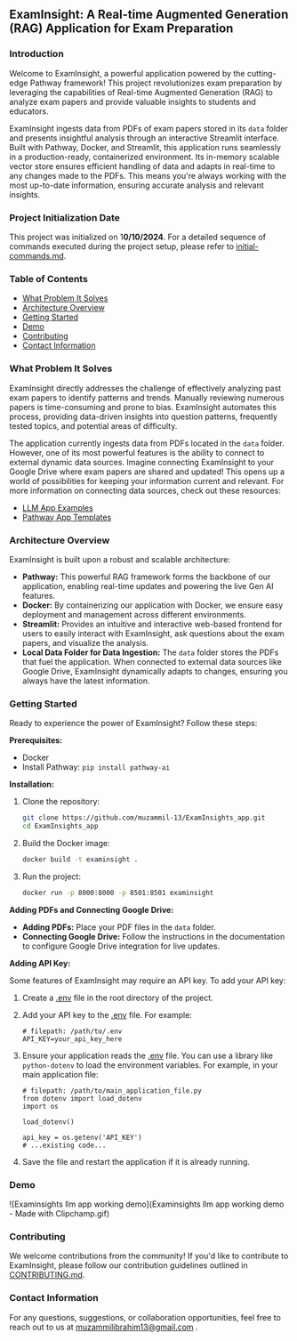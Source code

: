 ## ExamInsight: A Real-time Augmented Generation (RAG) Application for Exam Preparation

### Introduction

Welcome to ExamInsight, a powerful application powered by the cutting-edge Pathway framework! This project revolutionizes exam preparation by leveraging the capabilities of Real-time Augmented Generation (RAG) to analyze exam papers and provide valuable insights to students and educators.

ExamInsight ingests data from PDFs of exam papers stored in its `data` folder and presents insightful analysis through an interactive Streamlit interface. Built with Pathway, Docker, and Streamlit, this application runs seamlessly in a production-ready, containerized environment. Its in-memory scalable vector store ensures efficient handling of data and adapts in real-time to any changes made to the PDFs. This means you're always working with the most up-to-date information, ensuring accurate analysis and relevant insights.

### Project Initialization Date

This project was initialized on 1**0/10/2024**. For a detailed sequence of commands executed during the project setup, please refer to [initial-commands.md](./initial-commands.md).

### Table of Contents

* [What Problem It Solves](#what-problem-it-solves)
* [Architecture Overview](#architecture-overview)
* [Getting Started](#getting-started)
* [Demo](#demo)
* [Contributing](#contributing)
* [Contact Information](#contact-information)

### What Problem It Solves

ExamInsight directly addresses the challenge of effectively analyzing past exam papers to identify patterns and trends. Manually reviewing numerous papers is time-consuming and prone to bias. ExamInsight automates this process, providing data-driven insights into question patterns, frequently tested topics, and potential areas of difficulty.

The application currently ingests data from PDFs located in the `data` folder. However, one of its most powerful features is the ability to connect to external dynamic data sources. Imagine connecting ExamInsight to your Google Drive where exam papers are shared and updated! This opens up a world of possibilities for keeping your information current and relevant. For more information on connecting data sources, check out these resources:

* [LLM App Examples](https://github.com/pathwaycom/llm-app?tab=readme-ov-file#llm-app)
* [Pathway App Templates](https://pathway.com/app-templates)

### Architecture Overview

ExamInsight is built upon a robust and scalable architecture:

* **Pathway:** This powerful RAG framework forms the backbone of our application, enabling real-time updates and powering the live Gen AI features.
* **Docker:** By containerizing our application with Docker, we ensure easy deployment and management across different environments.
* **Streamlit:** Provides an intuitive and interactive web-based frontend for users to easily interact with ExamInsight, ask questions about the exam papers, and visualize the analysis.
* **Local Data Folder for Data Ingestion:** The `data` folder stores the PDFs that fuel the application. When connected to external data sources like Google Drive, ExamInsight dynamically adapts to changes, ensuring you always have the latest information.

### Getting Started

Ready to experience the power of ExamInsight? Follow these steps:

**Prerequisites:**

* Docker
* Install Pathway: `pip install pathway-ai`

**Installation:**

1. Clone the repository:
   ```bash
   git clone https://github.com/muzammil-13/ExamInsights_app.git
   cd ExamInsights_app
   ```
2. Build the Docker image:
   ```bash
   docker build -t examinsight .
   ```
3. Run the project:
   ```bash
   docker run -p 8000:8000 -p 8501:8501 examinsight
   ```

**Adding PDFs and Connecting Google Drive:**

* **Adding PDFs:** Place your PDF files in the `data` folder.
* **Connecting Google Drive:** Follow the instructions in the documentation to configure Google Drive integration for live updates.

**Adding API Key:**

Some features of ExamInsight may require an API key. To add your API key:

1. Create a [.env](vscode-file://vscode-app/c:/Users/muzam/AppData/Local/Programs/Microsoft%20VS%20Code/resources/app/out/vs/code/electron-sandbox/workbench/workbench.html) file in the root directory of the project.
2. Add your API key to the [.env](vscode-file://vscode-app/c:/Users/muzam/AppData/Local/Programs/Microsoft%20VS%20Code/resources/app/out/vs/code/electron-sandbox/workbench/workbench.html) file. For example:

   ```
   # filepath: /path/to/.env
   API_KEY=your_api_key_here
   ```
3. Ensure your application reads the [.env](vscode-file://vscode-app/c:/Users/muzam/AppData/Local/Programs/Microsoft%20VS%20Code/resources/app/out/vs/code/electron-sandbox/workbench/workbench.html) file. You can use a library like `python-dotenv` to load the environment variables. For example, in your main application file:

   ```
   # filepath: /path/to/main_application_file.py
   from dotenv import load_dotenv
   import os

   load_dotenv()

   api_key = os.getenv('API_KEY')
   # ...existing code...
   ```
4. Save the file and restart the application if it is already running.

### Demo

![Examinsights llm app working demo](Examinsights llm app working demo - Made with Clipchamp.gif)

### Contributing

We welcome contributions from the community! If you'd like to contribute to ExamInsight, please follow our contribution guidelines outlined in [CONTRIBUTING.md](vscode-webview://17q0p7vtbq3fvgfki2b6jucqnt08ngujmbct82opqjvfci10r8d9/CONTRIBUTING.md).

### Contact Information

For any questions, suggestions, or collaboration opportunities, feel free to reach out to us at [muzammilibrahim13@gmail.com]() .
